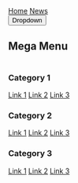 <div class="navbar">
  <a href="#home">Home</a>
  <a href="#news">News</a>
  <div class="dropdown">
    <button class="dropbtn">Dropdown 
      <i class="fa fa-caret-down"></i>
    </button>
    <div class="dropdown-content">
      <div class="header">
        <h2>Mega Menu</h2>
      </div> 
      <div class="row">
        <div class="column">
          <h3>Category 1</h3>
          <a href="#">Link 1</a>
          <a href="#">Link 2</a>
          <a href="#">Link 3</a>
        </div>
        <div class="column">
          <h3>Category 2</h3>
          <a href="#">Link 1</a>
          <a href="#">Link 2</a>
          <a href="#">Link 3</a>
        </div>
        <div class="column">
          <h3>Category 3</h3>
          <a href="#">Link 1</a>
          <a href="#">Link 2</a>
          <a href="#">Link 3</a>
        </div>
      </div>
    </div>
  </div> 
</div>
